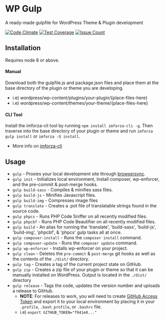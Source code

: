 # WP Gulp
A ready-made gulpfile for WordPress Theme & Plugin development

[![Code Climate](https://codeclimate.com/repos/58cd6b61ac2b9a753f000813/badges/e1c504fb8004cf46b792/gpa.svg)](https://codeclimate.com/repos/58cd6b61ac2b9a753f000813/feed)
[![Test Coverage](https://codeclimate.com/repos/58cd6b61ac2b9a753f000813/badges/e1c504fb8004cf46b792/coverage.svg)](https://codeclimate.com/repos/58cd6b61ac2b9a753f000813/coverage)
[![Issue Count](https://codeclimate.com/repos/58cd6b61ac2b9a753f000813/badges/e1c504fb8004cf46b792/issue_count.svg)](https://codeclimate.com/repos/58cd6b61ac2b9a753f000813/feed)

## Installation
Requires node 8 or above.
#### Manual
Download both the gulpfile.js and package.json files and place them at the base directory of the plugin or theme you are developing. 
 - i.e) wordpress/wp-content/plugins/your-plugin/{place-files-here}
 - i.e) wordpress/wp-content/themes/your-theme/{place-files-here}
 
#### CLI Tool
Install the imforza-cli tool by running `npm install imforza-cli -g`. Then traverse into the base directory of your plugin or theme and run `imforza gulp install` or `imforza -G install`.
  - More info on [imforza-cli](https://www.npmjs.com/package/imforza-cli)

## Usage

- `gulp` - Proxies your local development site through [browsersync](https://browsersync.io/).
- `gulp init` - Initializes local environment, Install composer, wp-enforcer, and the pre-commit & post-merge hooks.
- `gulp build-sass` - Compiles & minifies sass files.
- `gulp build-js` - Minifies Javascript files.
- `gulp build-img` - Compresses image files
- `gulp translate` - Creates a .pot file of translatable strings found in the source code.
- `gulp phpcs` - Runs PHP Code Sniffer on all recently modified files.
- `gulp phpcbf` - Runs PHP Code Beautifier on all recently modified files.
- `gulp build` - An alias for running  the 'translate', 'build-sass', 'build-js', 'build-img', 'phpcbf',  & 'phpcs' gulp tasks all at once.
- `gulp composer-install` - Runs the `composer install` command.
- `gulp composer-update` - Runs the `composer update` command.
- `gulp wp-enforcer` - Installs wp-enforcer on your project.
- `gulp clean` - Deletes the `pre-commit` & `post-merge` git hooks as well as the contents of the `./dist/` directory.
- `gulp tag` - Creates a tag of the current project state on GitHub.
- `gulp zip` - Creates a zip file of your plugin or theme so that it can be manually installed on WordPress. Output is located in the `./dist/` directory
- `gulp release` - Tags the code, updates the version number and uploads a release to GitHub. 
    - **NOTE**: For releases to work, you will need to create [GitHub Access Token](https://github.com/blog/1509-personal-api-tokens) and export it to your local environment by placing it in your `.profile`, `.bash_profile`, or `.bashrc` file.
    -  i.e) `export GITHUB_TOKEN="f941e0..."`
